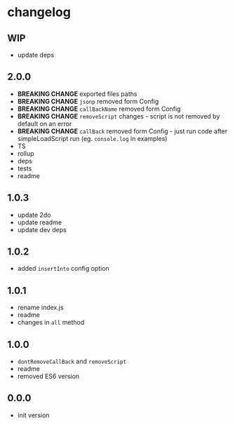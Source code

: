 # changelog

## WIP

- update deps

## 2.0.0

-   **BREAKING CHANGE** exported files paths
-   **BREAKING CHANGE** `jsonp` removed form Config
-   **BREAKING CHANGE** `callBackName` removed form Config
-   **BREAKING CHANGE** `removeScript` changes - script is not removed by default on an error
-   **BREAKING CHANGE** `callBack` removed form Config - just run code after simpleLoadScript run (eg. `console.log` in examples)
-   TS
-   rollup
-   deps
-   tests
-   readme

## 1.0.3

-   update 2do
-   update readme
-   update dev deps

## 1.0.2

-   added `insertInto` config option

## 1.0.1

-   rename index.js
-   readme
-   changes in `all` method

## 1.0.0

-   `dontRemoveCallBack` and `removeScript`
-   readme
-   removed ES6 version

## 0.0.0

-   init version
